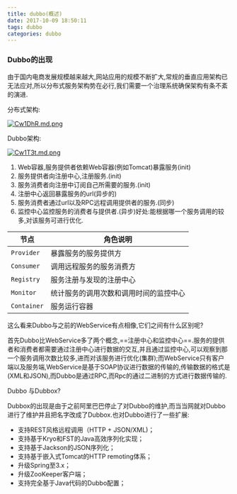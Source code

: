```yaml
---
title: dubbo(概述)
date: 2017-10-09 18:50:11
tags: dubbo
categories: dubbo
---
```


### Dubbo的出现

由于国内电商发展规模越来越大,网站应用的规模不断扩大,常规的垂直应用架构已无法应对,所以分布式服务架构势在必行,我们需要一个治理系统确保架构有条不紊的演进.

分布式架构:

[![Cw1DhR.md.png](https://s1.ax1x.com/2018/05/09/Cw1DhR.md.png)](https://imgchr.com/i/Cw1DhR)

<!--more -->

Dubbo架构:

[![Cw1T3t.md.png](https://s1.ax1x.com/2018/05/09/Cw1T3t.md.png)](https://imgchr.com/i/Cw1T3t)

1. Web容器,服务提供者依赖Web容器(例如Tomcat)暴露服务(init)
2. 服务提供者向注册中心,注册服务.(init)
3. 服务消费者向注册中订阅自己所需要的服务.(init)
4. 注册中心返回暴露服务的url(异步的)
5. 服务消费者通过url以及RPC远程调用提供者的服务.(同步)
6. 监控中心监控服务的消费者与提供者.(异步)好处:能根据哪一个服务调用的较多,对该服务可进行优化.

| 节点          | 角色说明                |
| ----------- | ------------------- |
| `Provider`  | 暴露服务的服务提供方          |
| `Consumer`  | 调用远程服务的服务消费方        |
| `Registry`  | 服务注册与发现的注册中心        |
| `Monitor`   | 统计服务的调用次数和调用时间的监控中心 |
| `Container` | 服务运行容器              |

这么看来Dubbo与之前的WebService有点相像,它们之间有什么区别呢?

首先Dubbo比WebService多了两个概念,==注册中心和监控中心==.服务的提供者和消费者都需要通过注册中心进行数据的交互,并且通过监控中心,可以观察到那一个服务调用次数比较多,进而对该服务进行优化(集群);而WebService只有客户端以及服务端,WebService是基于SOAP协议进行数据的传输的,传输数据的格式是(XML和JSON),而Dubbo是通过RPC,而Rpc的通过二进制的方式进行数据传输的.

Dubbo 与Dubbox?

Dubbox的出现是由于之前阿里巴巴停止了对Dubbo的维护,而当当网就对Dubbo进行了维护并且把名字改成了Dubbox.也对Dubbo进行了一些扩展:

- 支持REST风格远程调用（HTTP + JSON/XML)；
- 支持基于Kryo和FST的Java高效序列化实现；
- 支持基于Jackson的JSON序列化；
- 支持基于嵌入式Tomcat的HTTP remoting体系；
- 升级Spring至3.x；
- 升级ZooKeeper客户端；
- 支持完全基于Java代码的Dubbo配置；

